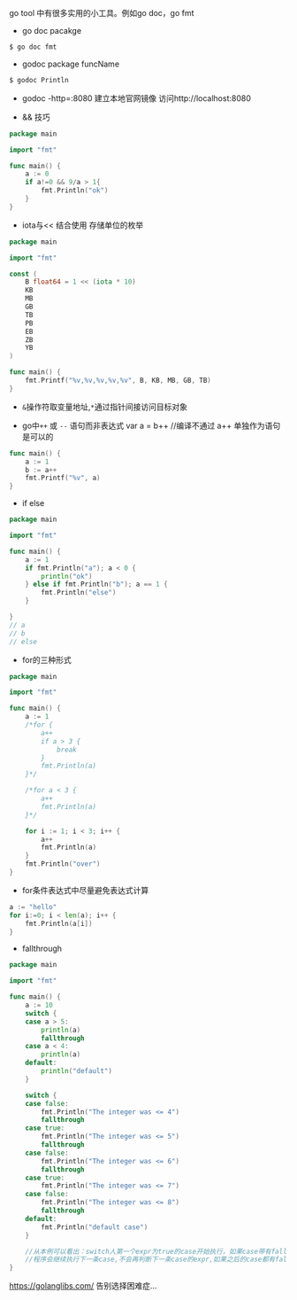 go tool 中有很多实用的小工具。例如go doc，go fmt

- go doc pacakge

```sh
$ go doc fmt
```
- godoc package funcName 

```sh
$ godoc Println
```

- godoc -http=:8080 
建立本地官网镜像 访问http://localhost:8080

- && 技巧
```go
package main

import "fmt"

func main() {
	a := 0
	if a!=0 && 9/a > 1{
		fmt.Println("ok")
	}
}
```

- iota与<< 结合使用 存储单位的枚举

```go
package main

import "fmt"

const (
	B float64 = 1 << (iota * 10)
	KB
	MB
	GB
	TB
    PB
    EB
    ZB
    YB
)

func main() {
	fmt.Printf("%v,%v,%v,%v,%v", B, KB, MB, GB, TB)
}

```

- `&`操作符取变量地址,`*`通过指针间接访问目标对象

- go中`++` 或 `--` 语句而非表达式
var a = b++ //编译不通过
a++ 单独作为语句是可以的

```go
func main() {
    a := 1
	b := a++
	fmt.Printf("%v", a)
}
```

- if else

```go
package main

import "fmt"

func main() {
	a := 1
	if fmt.Println("a"); a < 0 {
		println("ok")
	} else if fmt.Println("b"); a == 1 {
		fmt.Println("else")
	}

}
// a
// b
// else
```

- for的三种形式

```go
package main

import "fmt"

func main() {
	a := 1
	/*for {
		a++
		if a > 3 {
			break
		}
		fmt.Println(a)
	}*/

	/*for a < 3 {
		a++
		fmt.Println(a)
	}*/

	for i := 1; i < 3; i++ {
		a++
		fmt.Println(a)
	}
	fmt.Println("over")
}

```

- for条件表达式中尽量避免表达式计算
```go
a := "hello"
for i:=0; i < len(a); i++ {
    fmt.Println(a[i])
}
```

- fallthrough

```go
package main

import "fmt"

func main() {
	a := 10
	switch {
	case a > 5:
		println(a)
		fallthrough
	case a < 4:
		println(a)
	default:
		println("default")
	}

	switch {
	case false:
		fmt.Println("The integer was <= 4")
		fallthrough
	case true:
		fmt.Println("The integer was <= 5")
		fallthrough
	case false:
		fmt.Println("The integer was <= 6")
		fallthrough
	case true:
		fmt.Println("The integer was <= 7")
	case false:
		fmt.Println("The integer was <= 8")
		fallthrough
	default:
		fmt.Println("default case")
	}

	//从本例可以看出：switch人第一个expr为true的case开始执行，如果case带有fallthrough
	//程序会继续执行下一条case,不会再判断下一条case的expr,如果之后的case都有fallthrough,default出会被执行
}

```

https://golanglibs.com/  告别选择困难症...